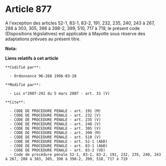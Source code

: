 # Article 877

A l'exception des articles 52-1, 83-1, 83-2, 191, 232, 235, 240, 243 à 267, 288 à 303, 305, 398 à 398-2, 399, 510, 717 à 719,
le présent code (Dispositions législatives) est applicable à Mayotte sous réserve des adaptations prévues au présent titre.

**Nota:**



**Liens relatifs à cet article**

	**Codifié par**:

	  - Ordonnance 96-268 1996-03-28

	**Modifié par**:

	  - Loi n°2007-291 du 5 mars 2007 - art. 31 (V)

	**Cite**:

	  - CODE DE PROCEDURE PENALE - art. 191 (M)
	  - CODE DE PROCEDURE PENALE - art. 232 (V)
	  - CODE DE PROCEDURE PENALE - art. 235 (V)
	  - CODE DE PROCEDURE PENALE - art. 240 (V)
	  - CODE DE PROCEDURE PENALE - art. 305 (V)
	  - CODE DE PROCEDURE PENALE - art. 399 (M)
	  - CODE DE PROCEDURE PENALE - art. 510 (V)
	  - CODE DE PROCEDURE PENALE - art. 52-1 (AbD)
	  - CODE DE PROCEDURE PENALE - art. 83-1 (AbD)
	  - CODE DE PROCEDURE PENALE - art. 83-2 (VD)
	  - Code de procédure pénale 52-1, 83-1, 83-2, 191, 232, 235, 240, 243 à 267, 288 à 303, 305, 398 à 398-2, 399, 510, 717 à 719
